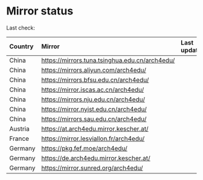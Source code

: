 <script src="./time.js"></script>
# Mirror status
Last check: <script type="text/javascript">localize(1700461467.2336848);</script>

|Country|Mirror|Last update|
|:------|:-----|:----------|
|China|https://mirrors.tuna.tsinghua.edu.cn/arch4edu/|<script type="text/javascript">localize(1700418549);</script>|
|China|https://mirrors.aliyun.com/arch4edu/|<script type="text/javascript">localize(1700418549);</script>|
|China|https://mirrors.bfsu.edu.cn/arch4edu/|<script type="text/javascript">localize(1700418549);</script>|
|China|https://mirror.iscas.ac.cn/arch4edu/|<script type="text/javascript">localize(1700418549);</script>|
|China|https://mirrors.nju.edu.cn/arch4edu/|<script type="text/javascript">localize(1700418549);</script>|
|China|https://mirror.nyist.edu.cn/arch4edu/|<script type="text/javascript">localize(1700418549);</script>|
|China|https://mirrors.sau.edu.cn/arch4edu/|<script type="text/javascript">localize(1700333400);</script>|
|Austria|https://at.arch4edu.mirror.kescher.at/|<script type="text/javascript">localize(1700418549);</script>|
|France|https://mirror.lesviallon.fr/arch4edu/|<script type="text/javascript">localize(1700418549);</script>|
|Germany|https://pkg.fef.moe/arch4edu/|<script type="text/javascript">localize(1700418549);</script>|
|Germany|https://de.arch4edu.mirror.kescher.at/|<script type="text/javascript">localize(1700418549);</script>|
|Germany|https://mirror.sunred.org/arch4edu/|<script type="text/javascript">localize(1700418549);</script>|

<script src="./tablefilter/tablefilter.js"></script>
<script src="./table.js"></script>